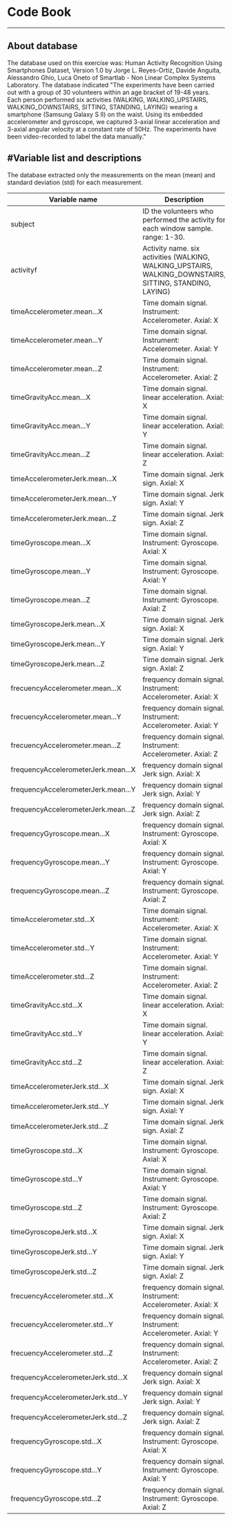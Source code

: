 # Code Book
________
## About database
The database used on this exercise was: Human Activity Recognition Using Smartphones Dataset, Version 1.0 by Jorge L. Reyes-Ortiz, Davide Anguita, Alessandro Ghio, Luca Oneto of Smartlab - Non Linear Complex Systems Laboratory. The database indicated "The experiments have been carried out with a group of 30 volunteers within an age bracket of 19-48 years. Each person performed six activities (WALKING, WALKING_UPSTAIRS, WALKING_DOWNSTAIRS, SITTING, STANDING, LAYING) wearing a smartphone (Samsung Galaxy S II) on the waist. Using its embedded accelerometer and gyroscope, we captured 3-axial linear acceleration and 3-axial angular velocity at a constant rate of 50Hz. The experiments have been video-recorded to label the data manually."

#Variable list and descriptions
------------------------------
The database extracted only the measurements on the mean (mean) and standard deviation (std) for each measurement. 

Variable name    | Description
-----------------|------------
subject          | ID the volunteers who performed the activity for each window sample. range: 1-30.
activityf         | Activity name. six activities (WALKING, WALKING_UPSTAIRS, WALKING_DOWNSTAIRS, SITTING, STANDING, LAYING)
timeAccelerometer.mean...X | Time domain signal. Instrument: Accelerometer. Axial: X
timeAccelerometer.mean...Y | Time domain signal. Instrument: Accelerometer. Axial: Y
timeAccelerometer.mean...Z | Time domain signal. Instrument: Accelerometer. Axial: Z
timeGravityAcc.mean...X    | Time domain signal. linear acceleration. Axial: X
timeGravityAcc.mean...Y    | Time domain signal. linear acceleration. Axial: Y
timeGravityAcc.mean...Z    | Time domain signal. linear acceleration. Axial: Z
timeAccelerometerJerk.mean...X   | Time domain signal. Jerk sign. Axial: X
timeAccelerometerJerk.mean...Y   | Time domain signal. Jerk sign. Axial: Y
timeAccelerometerJerk.mean...Z   | Time domain signal. Jerk sign. Axial: Z
timeGyroscope.mean...X | Time domain signal. Instrument: Gyroscope. Axial: X
timeGyroscope.mean...Y | Time domain signal. Instrument: Gyroscope. Axial: Y
timeGyroscope.mean...Z | Time domain signal. Instrument: Gyroscope. Axial: Z
timeGyroscopeJerk.mean...X   | Time domain signal. Jerk sign. Axial: X
timeGyroscopeJerk.mean...Y   | Time domain signal. Jerk sign. Axial: Y
timeGyroscopeJerk.mean...Z   | Time domain signal. Jerk sign. Axial: Z
frecuencyAccelerometer.mean...X | frequency domain signal. Instrument: Accelerometer. Axial: X
frecuencyAccelerometer.mean...Y | frequency domain signal. Instrument: Accelerometer. Axial: Y
frecuencyAccelerometer.mean...Z | frequency domain signal. Instrument: Accelerometer. Axial: Z
frequencyAccelerometerJerk.mean...X   | frequency domain signal Jerk sign. Axial: X
frequencyAccelerometerJerk.mean...Y   | frequency domain signal Jerk sign. Axial: Y
frequencyAccelerometerJerk.mean...Z   | frequency domain signal. Jerk sign. Axial: Z
frequencyGyroscope.mean...X | frequency domain signal. Instrument: Gyroscope. Axial: X
frequencyGyroscope.mean...Y | frequency domain signal. Instrument: Gyroscope. Axial: Y
frequencyGyroscope.mean...Z | frequency domain signal. Instrument: Gyroscope. Axial: Z
timeAccelerometer.std...X | Time domain signal. Instrument: Accelerometer. Axial: X
timeAccelerometer.std...Y | Time domain signal. Instrument: Accelerometer. Axial: Y
timeAccelerometer.std...Z | Time domain signal. Instrument: Accelerometer. Axial: Z
timeGravityAcc.std...X    | Time domain signal. linear acceleration. Axial: X
timeGravityAcc.std...Y    | Time domain signal. linear acceleration. Axial: Y
timeGravityAcc.std...Z    | Time domain signal. linear acceleration. Axial: Z
timeAccelerometerJerk.std...X   | Time domain signal. Jerk sign. Axial: X
timeAccelerometerJerk.std...Y   | Time domain signal. Jerk sign. Axial: Y
timeAccelerometerJerk.std...Z   | Time domain signal. Jerk sign. Axial: Z
timeGyroscope.std...X | Time domain signal. Instrument: Gyroscope. Axial: X
timeGyroscope.std...Y | Time domain signal. Instrument: Gyroscope. Axial: Y
timeGyroscope.std...Z | Time domain signal. Instrument: Gyroscope. Axial: Z
timeGyroscopeJerk.std...X   | Time domain signal. Jerk sign. Axial: X
timeGyroscopeJerk.std...Y   | Time domain signal. Jerk sign. Axial: Y
timeGyroscopeJerk.std...Z   | Time domain signal. Jerk sign. Axial: Z
frecuencyAccelerometer.std...X | frequency domain signal. Instrument: Accelerometer. Axial: X
frecuencyAccelerometer.std...Y | frequency domain signal. Instrument: Accelerometer. Axial: Y
frecuencyAccelerometer.std...Z | frequency domain signal. Instrument: Accelerometer. Axial: Z
frequencyAccelerometerJerk.std...X   | frequency domain signal Jerk sign. Axial: X
frequencyAccelerometerJerk.std...Y   | frequency domain signal Jerk sign. Axial: Y
frequencyAccelerometerJerk.std...Z   | frequency domain signal. Jerk sign. Axial: Z
frequencyGyroscope.std...X | frequency domain signal. Instrument: Gyroscope. Axial: X
frequencyGyroscope.std...Y | frequency domain signal. Instrument: Gyroscope. Axial: Y
frequencyGyroscope.std...Z | frequency domain signal. Instrument: Gyroscope. Axial: Z




